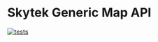 Skytek Generic Map API
===

[![tests](https://github.com/Skytek/generic-map-api/actions/workflows/tests.yml/badge.svg)](https://github.com/Skytek/generic-map-api/actions/workflows/tests.yml)
